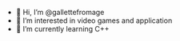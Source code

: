 - 👋 Hi, I’m @gallettefromage
- 👀 I’m interested in video games and application
- 🌱 I’m currently learning C++

<!---
gallettefromage/gallettefromage is a ✨ special ✨ repository because its `README.md` (this file) appears on your GitHub profile.
You can click the Preview link to take a look at your changes.
--->
